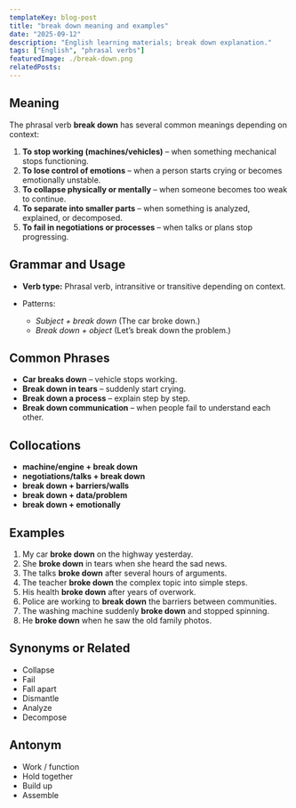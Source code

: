 ```yaml
---
templateKey: blog-post
title: "break down meaning and examples"
date: "2025-09-12"
description: "English learning materials; break down explanation."
tags: ["English", "phrasal verbs"]
featuredImage: ./break-down.png
relatedPosts:
---
```


## Meaning

The phrasal verb **break down** has several common meanings depending on context:

1. **To stop working (machines/vehicles)** – when something mechanical stops functioning.
2. **To lose control of emotions** – when a person starts crying or becomes emotionally unstable.
3. **To collapse physically or mentally** – when someone becomes too weak to continue.
4. **To separate into smaller parts** – when something is analyzed, explained, or decomposed.
5. **To fail in negotiations or processes** – when talks or plans stop progressing.

## Grammar and Usage

- **Verb type:** Phrasal verb, intransitive or transitive depending on context.
- Patterns:

  - _Subject + break down_ (The car broke down.)
  - _Break down + object_ (Let’s break down the problem.)

## Common Phrases

- **Car breaks down** – vehicle stops working.
- **Break down in tears** – suddenly start crying.
- **Break down a process** – explain step by step.
- **Break down communication** – when people fail to understand each other.

## Collocations

- **machine/engine + break down**
- **negotiations/talks + break down**
- **break down + barriers/walls**
- **break down + data/problem**
- **break down + emotionally**

## Examples

1. My car **broke down** on the highway yesterday.
2. She **broke down** in tears when she heard the sad news.
3. The talks **broke down** after several hours of arguments.
4. The teacher **broke down** the complex topic into simple steps.
5. His health **broke down** after years of overwork.
6. Police are working to **break down** the barriers between communities.
7. The washing machine suddenly **broke down** and stopped spinning.
8. He **broke down** when he saw the old family photos.

## Synonyms or Related

- Collapse
- Fail
- Fall apart
- Dismantle
- Analyze
- Decompose

## Antonym

- Work / function
- Hold together
- Build up
- Assemble
